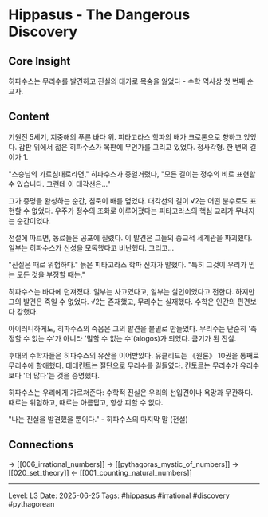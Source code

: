 # Hippasus - The Dangerous Discovery

## Core Insight
히파수스는 무리수를 발견하고 진실의 대가로 목숨을 잃었다 - 수학 역사상 첫 번째 순교자.

## Content
기원전 5세기, 지중해의 푸른 바다 위. 피타고라스 학파의 배가 크로톤으로 향하고 있었다. 갑판 위에서 젊은 히파수스가 목판에 무언가를 그리고 있었다. 정사각형. 한 변의 길이가 1.

"스승님의 가르침대로라면," 히파수스가 중얼거렸다, "모든 길이는 정수의 비로 표현할 수 있습니다. 그런데 이 대각선은..."

그가 증명을 완성하는 순간, 침묵이 배를 덮었다. 대각선의 길이 √2는 어떤 분수로도 표현할 수 없었다. 우주가 정수의 조화로 이루어졌다는 피타고라스의 핵심 교리가 무너지는 순간이었다.

전설에 따르면, 동료들은 공포에 질렸다. 이 발견은 그들의 종교적 세계관을 파괴했다. 일부는 히파수스가 신성을 모독했다고 비난했다. 그리고...

"진실은 때로 위험하다." 늙은 피타고라스 학파 신자가 말했다. "특히 그것이 우리가 믿는 모든 것을 부정할 때는."

히파수스는 바다에 던져졌다. 일부는 사고였다고, 일부는 살인이었다고 전한다. 하지만 그의 발견은 죽일 수 없었다. √2는 존재했고, 무리수는 실재했다. 수학은 인간의 편견보다 강했다.

아이러니하게도, 히파수스의 죽음은 그의 발견을 불멸로 만들었다. 무리수는 단순히 '측정할 수 없는 수'가 아니라 '말할 수 없는 수'(alogos)가 되었다. 금기가 된 진실.

후대의 수학자들은 히파수스의 유산을 이어받았다. 유클리드는 《원론》 10권을 통째로 무리수에 할애했다. 데데킨트는 절단으로 무리수를 길들였다. 칸토르는 무리수가 유리수보다 '더 많다'는 것을 증명했다.

히파수스는 우리에게 가르쳐준다: 수학적 진실은 우리의 선입견이나 욕망과 무관하다. 때로는 위험하고, 때로는 아름답고, 항상 피할 수 없다.

"나는 진실을 발견했을 뿐이다." - 히파수스의 마지막 말 (전설)

## Connections
→ [[006_irrational_numbers]]
→ [[pythagoras_mystic_of_numbers]]
→ [[020_set_theory]]
← [[001_counting_natural_numbers]]

---
Level: L3
Date: 2025-06-25
Tags: #hippasus #irrational #discovery #pythagorean